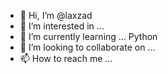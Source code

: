 - 👋 Hi, I’m @laxzad
- 👀 I’m interested in ...
- 🌱 I’m currently learning ... Python
- 💞️ I’m looking to collaborate on ...
- 📫 How to reach me ...

<!---
laxzad/laxzad is a ✨ special ✨ repository because its `README.md` (this file) appears on your GitHub profile.
You can click the Preview link to take a look at your changes.
--->
